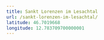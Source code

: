 ```yaml
---
title: Sankt Lorenzen im Lesachtal
url: /sankt-lorenzen-im-lesachtal/
latitude: 46.7019668
longitude: 12.783709700000001
---
```

